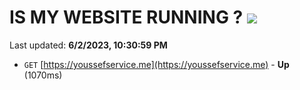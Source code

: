 # IS MY WEBSITE RUNNING ? [![](https://img.shields.io/static/v1?label=Sponsor&message=%E2%9D%A4&logo=GitHub&color=%23fe8e86)](https://github.com/sponsors/<username>)

Last updated: **6/2/2023, 10:30:59 PM**

- `GET` [https://youssefservice.me](https://youssefservice.me) - **Up** (1070ms)
